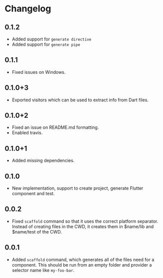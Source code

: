 # Changelog

## 0.1.2

- Added support for `generate directive`
- Added support for `generate pipe`

## 0.1.1
- Fixed issues on Windows.

## 0.1.0+3
- Exported visitors which can be used to extract info from Dart files.

## 0.1.0+2
- Fixed an issue on README.md formatting.
- Enabled travis.

## 0.1.0+1
- Added missing dependencies.

## 0.1.0

- New implementation, support to create project, generate Flutter component and test. 

## 0.0.2

- Fixed `scaffold` command so that it uses the correct platform separator.  Instead of creating files in the CWD, it creates them in $name/lib and $name/test of the CWD.

## 0.0.1

- Added `scaffold` command, which generates all of the files need for a component.  This should be run from an empty folder and provider a selector name like `my-foo-bar`.
